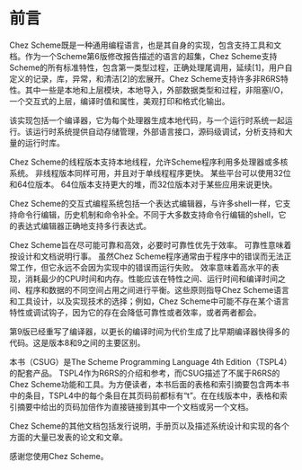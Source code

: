 # 前言

Chez Scheme既是一种通用编程语言，也是其自身的实现，包含支持工具和文档。作为一个Scheme第6版修改报告描述的语言的超集，Chez Scheme支持Scheme的所有标准特性，包含第一类型过程，正确处理尾调用，延续\[1\]，用户自定义的记录，库，异常，和清洁\[2\]的宏展开。Chez Scheme支持许多非R6RS特性。其中一些是本地和上层模块，本地导入，外部数据类型和过程，非阻塞I/O，一个交互式的上层，编译时值和属性，美观打印和格式化输出。

该实现包括一个编译器，它为每个处理器生成本地代码，与一个运行时系统一起运行。该运行时系统提供自动存储管理，外部语言接口，源码级调试，分析支持和大量的运行时库。

Chez Scheme的线程版本支持本地线程，允许Scheme程序利用多处理器或多核系统。 非线程版本同样可用，并且对于单线程程序更快。 某些平台可以使用32位和64位版本。 64位版本支持更大的堆，而32位版本对于某些应用来说更快。

Chez Scheme的交互式编程系统包括一个表达式编辑器，与许多shell一样，它支持命令行编辑，历史机制和命令补全。不同于大多数支持命令行编辑的shell，它的表达式编辑器正确地支持多行表达式。

Chez Scheme旨在尽可能可靠和高效，必要时可靠性优先于效率。 可靠性意味着按设计和文档说明行事。 虽然Chez Scheme程序通常由于程序中的错误而无法正常工作，但它永远不会因为实现中的错误而运行失败。 效率意味着高水平的表现，消耗最少的CPU时间和内存。性能应该在特性之间、运行时间和编译时间之间、程序和数据的不同空间占用之间进行平衡。这些原则指导Chez Scheme语言和工具设计，以及实现技术的选择；例如，Chez Scheme中可能不存在某个语言特性或调试钩子，因为它的存在会降低可靠性或者效率，或者两者都会。

第9版已经重写了编译器，以更长的编译时间为代价生成了比早期编译器快得多的代码。这是版本8和9之间的主要区别。

本书（CSUG）是The Scheme Programming Language 4th Edition（TSPL4）的配套产品。 TSPL4作为R6RS的介绍和参考，而CSUG描述了不属于R6RS的Chez Scheme功能和工具。为方便读者，本书后面的表格和索引摘要包含两本书中的条目，TSPL4中的每个条目在其页码前都标有“t”。在在线版本中，表格和索引摘要中给出的页码加倍作为直接链接到其中一个文档或另一个文档。

Chez Scheme的其他文档包括发行说明，手册页以及描述系统设计和实现的各个方面的大量已发表的论文和文章。

感谢您使用Chez Scheme。

